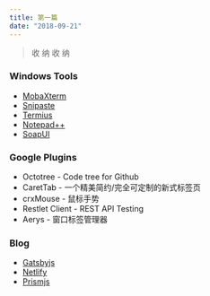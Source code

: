 ```yaml
---
title: 第一篇
date: "2018-09-21"
---
```


> 收 纳 收 纳

### Windows Tools

* [MobaXterm][2.10]
* [Snipaste][2.20]
* [Termius][2.30]
* [Notepad++][2.40]
* [SoapUI][2.50]


### Google Plugins

- Octotree - Code tree for Github
- CaretTab - 一个精美简约/完全可定制的新式标签页
- crxMouse - 鼠标手势
- Restlet Client - REST API Testing
- Aerys - 窗口标签管理器

### Blog

+ [Gatsbyjs][4.10]
+ [Netlify][4.20]
+ [Prismjs][4.30]



[1.10]: https://github.com/tmux/tmux/wiki "tmux/wiki"
[1.11]: https://raw.githubusercontent.com/tmux/tmux/master/README "README"
[2.10]: https://mobaxterm.mobatek.net/ "增强型Windows终端，带有X11服务器，标签式SSH客户端，网络工具等等"
[2.20]: https://zh.snipaste.com/ "简单但强大的截图工具"
[2.30]: http://www.termius.com/ "一款便携式服务器管理系统"
[2.40]: https://notepad-plus-plus.org/ "免费的源代码编辑器和支持多种语言的记事本"
[2.50]: https://www.soapui.org/ "REST和SOAP测试工具"
[4.10]: https://www.gatsbyjs.com/ "Gatsbyjs"
[4.20]: https://www.netlify.com/ "Netlify"
[4.30]: https://prismjs.com/ "Prismjs"

